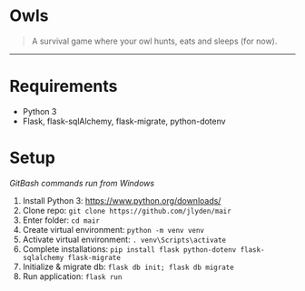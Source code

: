 # Owls
> A survival game where your owl hunts, eats and sleeps (for now).
<hr>

# Requirements
* Python 3
* Flask, flask-sqlAlchemy, flask-migrate, python-dotenv

# Setup
*GitBash commands run from Windows*
1. Install Python 3: https://www.python.org/downloads/
1. Clone repo: `git clone https://github.com/jlyden/mair`
1. Enter folder: `cd mair`
1. Create virtual environment: `python -m venv venv`
1. Activate virtual environment: `. venv\Scripts\activate`
1. Complete installations: `pip install flask python-dotenv flask-sqlalchemy flask-migrate`
1. Initialize & migrate db: `flask db init; flask db migrate`
1. Run application: `flask run`

